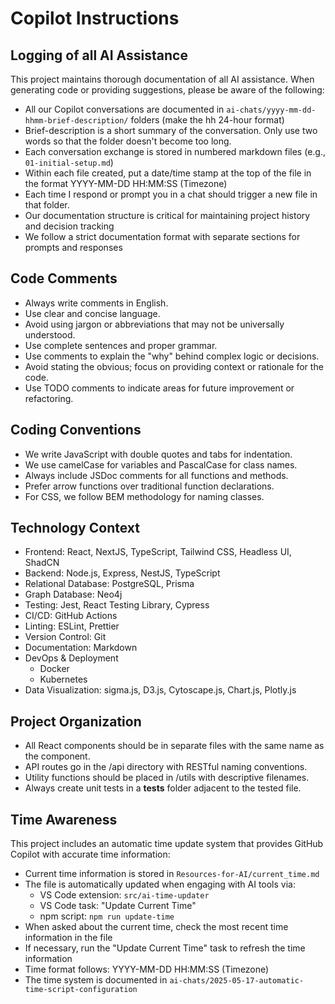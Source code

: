 # Copilot Instructions

## Logging of all AI Assistance

This project maintains thorough documentation of all AI assistance. 
When generating code or providing suggestions, please be aware of the following:

- All our Copilot conversations are documented in `ai-chats/yyyy-mm-dd-hhmm-brief-description/` folders  (make the hh 24-hour format)
- Brief-description is a short summary of the conversation. Only use two words so that the folder doesn't become too long.
- Each conversation exchange is stored in numbered markdown files (e.g., `01-initial-setup.md`)
- Within each file created, put a date/time stamp at the top of the file in the format YYYY-MM-DD HH:MM:SS (Timezone)
- Each time I respond or prompt you in a chat should trigger a new file in that folder. 
- Our documentation structure is critical for maintaining project history and decision tracking
- We follow a strict documentation format with separate sections for prompts and responses

## Code Comments 

- Always write comments in English.
- Use clear and concise language.
- Avoid using jargon or abbreviations that may not be universally understood.
- Use complete sentences and proper grammar.
- Use comments to explain the "why" behind complex logic or decisions.
- Avoid stating the obvious; focus on providing context or rationale for the code.
- Use TODO comments to indicate areas for future improvement or refactoring.

## Coding Conventions

- We write JavaScript with double quotes and tabs for indentation.
- We use camelCase for variables and PascalCase for class names.
- Always include JSDoc comments for all functions and methods.
- Prefer arrow functions over traditional function declarations.
- For CSS, we follow BEM methodology for naming classes.

## Technology Context

- Frontend: React, NextJS, TypeScript, Tailwind CSS, Headless UI, ShadCN
- Backend: Node.js, Express, NestJS, TypeScript
- Relational Database: PostgreSQL, Prisma
- Graph Database: Neo4j
- Testing: Jest, React Testing Library, Cypress
- CI/CD: GitHub Actions
- Linting: ESLint, Prettier
- Version Control: Git
- Documentation: Markdown
- DevOps & Deployment
  - Docker
  - Kubernetes
- Data Visualization: sigma.js, D3.js, Cytoscape.js, Chart.js, Plotly.js

## Project Organization

- All React components should be in separate files with the same name as the component.
- API routes go in the /api directory with RESTful naming conventions.
- Utility functions should be placed in /utils with descriptive filenames.
- Always create unit tests in a __tests__ folder adjacent to the tested file.

## Time Awareness

This project includes an automatic time update system that provides GitHub Copilot with accurate time information:

- Current time information is stored in `Resources-for-AI/current_time.md`
- The file is automatically updated when engaging with AI tools via:
  - VS Code extension: `src/ai-time-updater`
  - VS Code task: "Update Current Time"
  - npm script: `npm run update-time`
- When asked about the current time, check the most recent time information in the file
- If necessary, run the "Update Current Time" task to refresh the time information
- Time format follows: YYYY-MM-DD HH:MM:SS (Timezone)
- The time system is documented in `ai-chats/2025-05-17-automatic-time-script-configuration`
